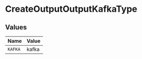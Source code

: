 # CreateOutputOutputKafkaType


## Values

| Name    | Value   |
| ------- | ------- |
| `KAFKA` | kafka   |